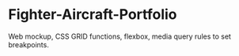 # Fighter-Aircraft-Portfolio
 Web mockup, CSS GRID functions, flexbox, media query rules to set breakpoints.
